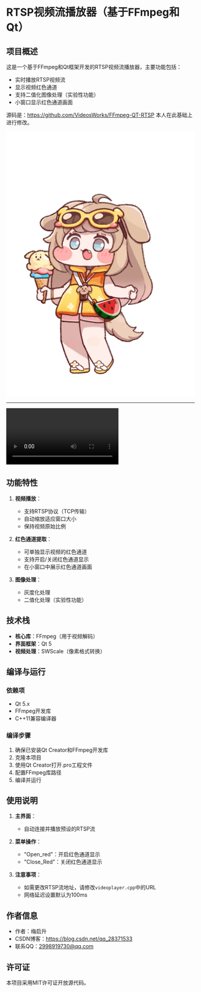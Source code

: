 # RTSP视频流播放器（基于FFmpeg和Qt）

## 项目概述
这是一个基于FFmpeg和Qt框架开发的RTSP视频流播放器，主要功能包括：
- 实时播放RTSP视频流
- 显示视频红色通道
- 支持二值化图像处理（实验性功能）
- 小窗口显示红色通道画面

源码是：https://github.com/VideosWorks/FFmpeg-QT-RTSP
本人在此基础上进行修改。

![demo](./黄油.gif) <!-- 放置你的视频或波形演示动图 -->

---
![demo2](./demo.mp4) <!-- 放置你的视频或波形演示动图 -->


## 功能特性
1. **视频播放**：
   - 支持RTSP协议（TCP传输）
   - 自动缩放适应窗口大小
   - 保持视频原始比例

2. **红色通道提取**：
   - 可单独显示视频的红色通道
   - 支持开启/关闭红色通道显示
   - 在小窗口中展示红色通道画面

3. **图像处理**：
   - 灰度化处理
   - 二值化处理（实验性功能）

## 技术栈
- **核心库**：FFmpeg（用于视频解码）
- **界面框架**：Qt 5
- **视频处理**：SWScale（像素格式转换）

## 编译与运行
### 依赖项
- Qt 5.x
- FFmpeg开发库
- C++11兼容编译器

### 编译步骤
1. 确保已安装Qt Creator和FFmpeg开发库
2. 克隆本项目
3. 使用Qt Creator打开.pro工程文件
4. 配置FFmpeg库路径
5. 编译并运行

## 使用说明
1. **主界面**：
   - 自动连接并播放预设的RTSP流
   
2. **菜单操作**：
   - "Open_red"：开启红色通道显示
   - "Close_Red"：关闭红色通道显示

3. **注意事项**：
   - 如需更改RTSP流地址，请修改`videoplayer.cpp`中的URL
   - 网络延迟设置默认为100ms

## 作者信息
- 作者：梅启升
- CSDN博客：https://blog.csdn.net/qq_28371533
- 联系QQ：2998919730@qq.com

## 许可证
本项目采用MIT许可证开放源代码。